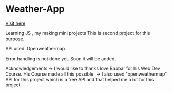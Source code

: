 # Weather-App

[Visit here](https://thefearlesscoder.github.io/Weather-App/)

Learning JS , my making mini projects
This is second project for this purpose.

API used: Openweathermap

Error handling is not done yet. Soon it will be added.

Acknowledgements
-> I would like to thanks love Babbar for his Web Dev Course. His Course made all this possible.
-> I also used "openweathermap" API for this project which is a free API and that helped me a lot for this project
